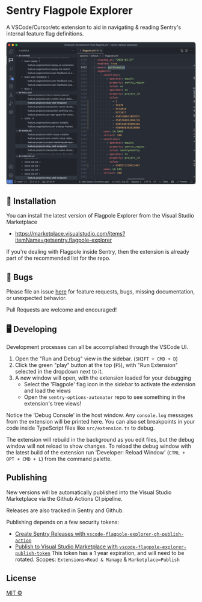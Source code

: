 # Sentry Flagpole Explorer

A VSCode/Cursor/etc extension to aid in navigating & reading Sentry's internal feature flag definitions.

![](./example-vscode-all-views.png)

## 🚀 Installation

You can install the latest version of Flagpole Explorer from the Visual Studio Marketplace

 - https://marketplace.visualstudio.com/items?itemName=getsentry.flagpole-explorer

If you're dealing with Flagpole inside Sentry, then the extension is already part of the recommended list for the repo.

## 🐛 Bugs

Please file an issue [here](https://github.com/getsentry/vscode-flagpole-explorer/issues) for feature requests, bugs, missing documentation, or unexpected behavior.

Pull Requests are welcome and encouraged!

## 🖥️ Developing

Development processes can all be accomplished through the VSCode UI.

1. Open the "Run and Debug" view in the sidebar. (`SHIFT + CMD + D`)
2. Click the green "play" button at the top (`F5`), with "Run Extension" selected in the dropdown next to it.
3. A new window will open, with the extension loaded for your debugging
    - Select the 'Flagpole' flag icon in the sidebar to activate the extension and load the views
    - Open the `sentry-options-automator` repo to see something in the extension's tree views!

Notice the 'Debug Console' in the host window. Any `console.log` messages from the extension will be printed here. You can also set breakpoints in your code inside TypeScript files like `src/extension.ts` to debug.

The extension will rebuild in the background as you edit files, but the debug window will not reload to show changes.
To reload the debug window with the latest build of the extension run 'Developer: Reload Window' (`CTRL + OPT + CMD + L`) from the command palette.

## Publishing

New versions will be automatically published into the Visual Studio Marketplace via the Github Actions CI pipeline.

Releases are also tracked in Sentry and Github. 

Publishing depends on a few security tokens:
- [Create Sentry Releases with `vscode-flagpole-explorer-gh-publish-action`](https://sentry.sentry.io/settings/auth-tokens/581410/)
- [Publish to Visual Studio Marketplace with `vscode-flagpole-explorer-publish-token`](https://dev.azure.com/ecosystem-member-1/_usersSettings/tokens)
    This token has a 1 year expiration, and will need to be rotated.
    Scopes: `Extensions=Read & Manage` & `Marketplace=Publish`
## License

[MIT ©](https://github.com/getsentry/cookie-sync/blob/main/LICENCE)

